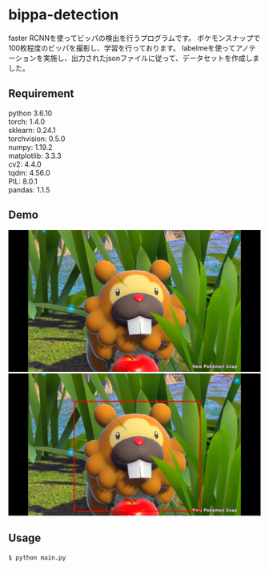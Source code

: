 # bippa-detection

faster RCNNを使ってビッパの検出を行うプログラムです。
ポケモンスナップで100枚程度のビッパを撮影し、学習を行っております。
labelmeを使ってアノテーションを実施し、出力されたjsonファイルに従って、データセットを作成しました。

## Requirement
python 3.6.10  
torch: 1.4.0  
sklearn: 0.24.1  
torchvision: 0.5.0  
numpy: 1.19.2  
matplotlib: 3.3.3  
cv2: 4.4.0  
tqdm: 4.56.0  
PIL: 8.0.1  
pandas: 1.1.5 

## Demo
![bippa](https://github.com/tanaka4463/bippa-detection/blob/main/img/2021053000371400-194D89293F260C6893CF3FBF65B93019.jpg)
![detection](https://github.com/tanaka4463/bippa-detection/blob/main/img/bippa.jpg)


## Usage
`$ python main.py`
